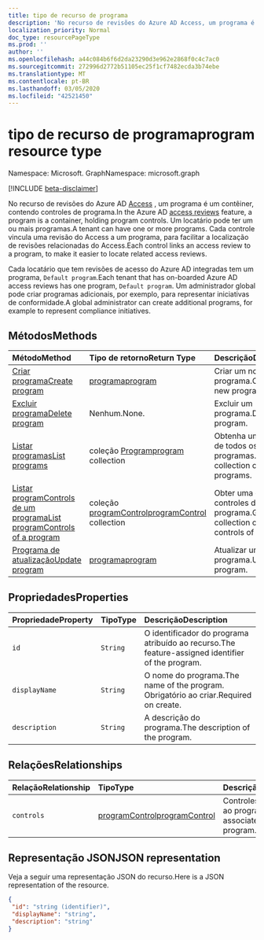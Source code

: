 ```yaml
---
title: tipo de recurso de programa
description: 'No recurso de revisões do Azure AD Access, um programa é um contêiner, contendo controles de programa. Um locatário pode ter um ou mais programas.  Cada controle vincula uma revisão do Access a um programa, para facilitar a localização de revisões relacionadas do Access.  '
localization_priority: Normal
doc_type: resourcePageType
ms.prod: ''
author: ''
ms.openlocfilehash: a44c084b6f6d2da23290d3e962e2868f0c4c7ac0
ms.sourcegitcommit: 272996d2772b51105ec25f1cf7482ecda3b74ebe
ms.translationtype: MT
ms.contentlocale: pt-BR
ms.lasthandoff: 03/05/2020
ms.locfileid: "42521450"
---
```

# <a name="program-resource-type"></a><span data-ttu-id="83ae4-105">tipo de recurso de programa</span><span class="sxs-lookup"><span data-stu-id="83ae4-105">program resource type</span></span>

<span data-ttu-id="83ae4-106">Namespace: Microsoft. Graph</span><span class="sxs-lookup"><span data-stu-id="83ae4-106">Namespace: microsoft.graph</span></span>

[!INCLUDE [beta-disclaimer](../../includes/beta-disclaimer.md)]

<span data-ttu-id="83ae4-107">No recurso de revisões do Azure AD [Access](accessreviews-root.md) , um programa é um contêiner, contendo controles de programa.</span><span class="sxs-lookup"><span data-stu-id="83ae4-107">In the Azure AD [access reviews](accessreviews-root.md) feature, a program is a container, holding program controls.</span></span> <span data-ttu-id="83ae4-108">Um locatário pode ter um ou mais programas.</span><span class="sxs-lookup"><span data-stu-id="83ae4-108">A tenant can have one or more programs.</span></span>  <span data-ttu-id="83ae4-109">Cada controle vincula uma revisão do Access a um programa, para facilitar a localização de revisões relacionadas do Access.</span><span class="sxs-lookup"><span data-stu-id="83ae4-109">Each control links an access review to a program, to make it easier to locate related access reviews.</span></span>  

<span data-ttu-id="83ae4-110">Cada locatário que tem revisões de acesso do Azure AD integradas tem um programa, `Default program`.</span><span class="sxs-lookup"><span data-stu-id="83ae4-110">Each tenant that has on-boarded Azure AD access reviews has one program, `Default program`.</span></span>  <span data-ttu-id="83ae4-111">Um administrador global pode criar programas adicionais, por exemplo, para representar iniciativas de conformidade.</span><span class="sxs-lookup"><span data-stu-id="83ae4-111">A global administrator can create additional programs, for example to represent compliance initiatives.</span></span> 


## <a name="methods"></a><span data-ttu-id="83ae4-112">Métodos</span><span class="sxs-lookup"><span data-stu-id="83ae4-112">Methods</span></span>

| <span data-ttu-id="83ae4-113">Método</span><span class="sxs-lookup"><span data-stu-id="83ae4-113">Method</span></span>           | <span data-ttu-id="83ae4-114">Tipo de retorno</span><span class="sxs-lookup"><span data-stu-id="83ae4-114">Return Type</span></span>    |<span data-ttu-id="83ae4-115">Descrição</span><span class="sxs-lookup"><span data-stu-id="83ae4-115">Description</span></span>|
|:---------------|:--------|:----------|
|[<span data-ttu-id="83ae4-116">Criar programa</span><span class="sxs-lookup"><span data-stu-id="83ae4-116">Create program</span></span>](../api/program-create.md) |   [<span data-ttu-id="83ae4-117">programa</span><span class="sxs-lookup"><span data-stu-id="83ae4-117">program</span></span>](program.md)   |   <span data-ttu-id="83ae4-118">Criar um novo programa.</span><span class="sxs-lookup"><span data-stu-id="83ae4-118">Create a new program.</span></span>|
|[<span data-ttu-id="83ae4-119">Excluir programa</span><span class="sxs-lookup"><span data-stu-id="83ae4-119">Delete program</span></span>](../api/program-delete.md) |   <span data-ttu-id="83ae4-120">Nenhum.</span><span class="sxs-lookup"><span data-stu-id="83ae4-120">None.</span></span>   |   <span data-ttu-id="83ae4-121">Excluir um programa.</span><span class="sxs-lookup"><span data-stu-id="83ae4-121">Delete a program.</span></span>|
|[<span data-ttu-id="83ae4-122">Listar programas</span><span class="sxs-lookup"><span data-stu-id="83ae4-122">List programs</span></span>](../api/program-list.md) |  <span data-ttu-id="83ae4-123">coleção [Program](program.md)</span><span class="sxs-lookup"><span data-stu-id="83ae4-123">[program](program.md) collection</span></span>|   <span data-ttu-id="83ae4-124">Obtenha uma coleção de todos os programas.</span><span class="sxs-lookup"><span data-stu-id="83ae4-124">Get a collection of all the programs.</span></span>|
|[<span data-ttu-id="83ae4-125">Listar programControls de um programa</span><span class="sxs-lookup"><span data-stu-id="83ae4-125">List programControls of a program</span></span>](../api/program-listcontrols.md) |      <span data-ttu-id="83ae4-126">coleção [programControl](programcontrol.md)</span><span class="sxs-lookup"><span data-stu-id="83ae4-126">[programControl](programcontrol.md) collection</span></span>| <span data-ttu-id="83ae4-127">Obter uma coleção de controles de um programa.</span><span class="sxs-lookup"><span data-stu-id="83ae4-127">Get a collection of the controls of a program.</span></span>|
|[<span data-ttu-id="83ae4-128">Programa de atualização</span><span class="sxs-lookup"><span data-stu-id="83ae4-128">Update program</span></span>](../api/program-update.md) |   [<span data-ttu-id="83ae4-129">programa</span><span class="sxs-lookup"><span data-stu-id="83ae4-129">program</span></span>](program.md)|  <span data-ttu-id="83ae4-130">Atualizar um programa.</span><span class="sxs-lookup"><span data-stu-id="83ae4-130">Update a program.</span></span>|

## <a name="properties"></a><span data-ttu-id="83ae4-131">Propriedades</span><span class="sxs-lookup"><span data-stu-id="83ae4-131">Properties</span></span>
| <span data-ttu-id="83ae4-132">Propriedade</span><span class="sxs-lookup"><span data-stu-id="83ae4-132">Property</span></span>     | <span data-ttu-id="83ae4-133">Tipo</span><span class="sxs-lookup"><span data-stu-id="83ae4-133">Type</span></span>   |<span data-ttu-id="83ae4-134">Descrição</span><span class="sxs-lookup"><span data-stu-id="83ae4-134">Description</span></span>|
|:---------------|:--------|:----------|
| `id`                        |`String`                              |  <span data-ttu-id="83ae4-135">O identificador do programa atribuído ao recurso.</span><span class="sxs-lookup"><span data-stu-id="83ae4-135">The feature-assigned identifier of the program.</span></span>                    |
| `displayName`               |`String`                              |  <span data-ttu-id="83ae4-136">O nome do programa.</span><span class="sxs-lookup"><span data-stu-id="83ae4-136">The name of the program.</span></span>  <span data-ttu-id="83ae4-137">Obrigatório ao criar.</span><span class="sxs-lookup"><span data-stu-id="83ae4-137">Required on create.</span></span>                  |
| `description`               |`String`                              |  <span data-ttu-id="83ae4-138">A descrição do programa.</span><span class="sxs-lookup"><span data-stu-id="83ae4-138">The description of the program.</span></span>           |

## <a name="relationships"></a><span data-ttu-id="83ae4-139">Relações</span><span class="sxs-lookup"><span data-stu-id="83ae4-139">Relationships</span></span>
| <span data-ttu-id="83ae4-140">Relação</span><span class="sxs-lookup"><span data-stu-id="83ae4-140">Relationship</span></span> | <span data-ttu-id="83ae4-141">Tipo</span><span class="sxs-lookup"><span data-stu-id="83ae4-141">Type</span></span>   |<span data-ttu-id="83ae4-142">Descrição</span><span class="sxs-lookup"><span data-stu-id="83ae4-142">Description</span></span>|
|:---------------|:--------|:----------|
| `controls`                  |[<span data-ttu-id="83ae4-143">programControl</span><span class="sxs-lookup"><span data-stu-id="83ae4-143">programControl</span></span>](programcontrol.md) | <span data-ttu-id="83ae4-144">Controles associados ao programa.</span><span class="sxs-lookup"><span data-stu-id="83ae4-144">Controls associated with the program.</span></span> |

## <a name="json-representation"></a><span data-ttu-id="83ae4-145">Representação JSON</span><span class="sxs-lookup"><span data-stu-id="83ae4-145">JSON representation</span></span>

<span data-ttu-id="83ae4-146">Veja a seguir uma representação JSON do recurso.</span><span class="sxs-lookup"><span data-stu-id="83ae4-146">Here is a JSON representation of the resource.</span></span>

<!-- {
  "blockType": "resource",
  "optionalProperties": [

  ],
  "keyProperty": "id",
  "@odata.type": "microsoft.graph.program"
}-->

```json
{
 "id": "string (identifier)",
 "displayName": "string",
 "description": "string"
}

```

<!--
{
  "type": "#page.annotation",
  "description": "program resource",
  "keywords": "",
  "section": "documentation",
  "tocPath": "",
  "suppressions": []
}
-->
